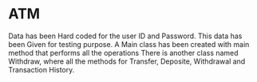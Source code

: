 # ATM
Data has been Hard coded for the user ID and Password.
This data has been Given for testing purpose.
A Main class has been created with main method that performs all the operations
There is another class named Withdraw, where all the methods for Transfer, Deposite, Withdrawal and Transaction History.

